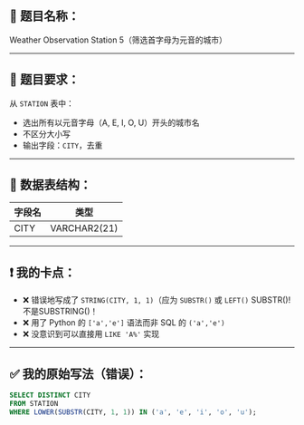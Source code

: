 ## 🧠 题目名称：
Weather Observation Station 5（筛选首字母为元音的城市）

---

## 📌 题目要求：

从 `STATION` 表中：

- 选出所有以元音字母（A, E, I, O, U）开头的城市名
- 不区分大小写
- 输出字段：`CITY`，去重

---

## 🧪 数据表结构：

| 字段名 | 类型 |
|--------|------|
| CITY   | VARCHAR2(21) |

---

## ❗ 我的卡点：


- ❌ 错误地写成了 `STRING(CITY, 1, 1)`（应为 `SUBSTR()` 或 `LEFT()` SUBSTR()! 不是SUBSTRING()！
- ❌ 用了 Python 的 `['a','e']` 语法而非 SQL 的 `('a','e')`
- ❌ 没意识到可以直接用 `LIKE 'A%'` 实现

---

## ✅ 我的原始写法（错误）：

```sql
SELECT DISTINCT CITY
FROM STATION
WHERE LOWER(SUBSTR(CITY, 1, 1)) IN ('a', 'e', 'i', 'o', 'u');

